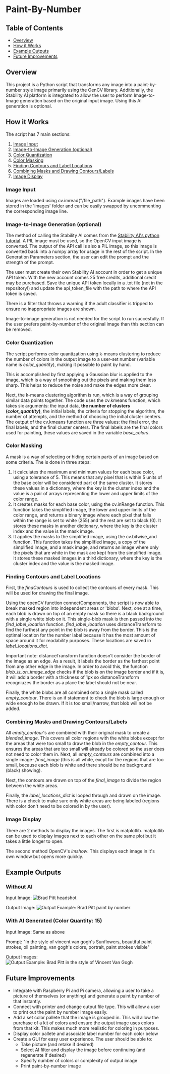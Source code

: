 # Paint-By-Number

## Table of Contents
- [Overview](#overview)
- [How it Works](#how-it-works)
- [Example Outputs](#example-outputs)
- [Future Improvements](#future-improvements)

## Overview
This project is a Python script that transforms any image into a paint-by-number style image primarily using the OenCV library. Additionally, the Stability AI platform is integrated to allow the user to perform Image-to-Image generation based on the original input image. Using this AI generation is optional. 

## How it Works
The script has 7 main sections:
1. [Image Input](#image-input)
2. [Image-to-Image Generation (optional)](#image-to-image-generation-optional)
3. [Color Quantization](#color-quantization)
4. [Color Masking](#color-masking)
5. [Finding Contours and Label Locations](#finding-contours-and-label-locations)
6. [Combining Masks and Drawing Contours/Labels](#combining-masks-and-drawing-contourslabels)
7. [Image Display](#image-display)

### Image Input
Images are loaded using cv.imread("/file_path"). Example images have been stored in the 'images' folder and can be easily swapped by uncommenting the corresponding image line.

### Image-to-Image Generation (optional)
The method of calling the Stability AI comes from the [Stability AI's python tutorial](https://platform.stability.ai/docs/features/image-to-image#Python). A PIL image must be used, so the OpenCV input image is converted. The output of the API call is also a PIL image, so this image is converted back into a numpy array for usage in the rest of the script. In the Generation Parameters section, the user can edit the prompt and the strength of the prompt.

The user must create their own Stability AI account in order to get a unique API token. With the new account comes 25 free credits, additional credit may be purchased. Save the unique API token locally in a .txt file (not in the repository!) and update the api_token_file with the path to where the API token is saved.

There is a filter that throws a warning if the adult classifier is tripped to ensure no inappropriate images are shown.

Image-to-image generation is not needed for the script to run succesfully. If the user prefers paint-by-number of the original image than this section can be removed.

### Color Quantization
The script performs color quantization using k-means clustering to reduce the number of colors in the output image to a user-set number (variable name is *color_quantity*), making it possible to paint by hand.

This is accomplished by first applying a Gaussian blur is applied to the image, which is a way of smoothing out the pixels and making them less sharp. This helps to reduce the noise and make the edges more clear.

Next, the k-means clustering algorithm is run, which is a way of grouping similar data points together. The code uses the cv.kmeans function, which takes six arguments: the input data, **the number of clusters (*color_quantity*)**, the initial labels, the criteria for stopping the algorithm, the number of attempts, and the method of choosing the initial cluster centers. The output of the cv.kmeans function are three values: the final error, the final labels, and the final cluster centers. The final labels are the final colors used for painting, these values are saved in the variable *base_colors*.

### Color Masking
 A mask is a way of selecting or hiding certain parts of an image based on some criteria. The is done in three steps:

1. It calculates the maximum and minimum values for each base color, using a tolerance of 5. This means that any pixel that is within 5 units of the base color will be considered part of the same cluster. It stores these values in a dictionary, where the key is the cluster index and the value is a pair of arrays representing the lower and upper limits of the color range.
2. It creates masks for each base color, using the cv.inRange function. This function takes the simplified image, the lower and upper limits of the color range, and returns a binary image where each pixel that falls within the range is set to white (255) and the rest are set to black (0). It stores these masks in another dictionary, where the key is the cluster index and the value is the mask image.
3. It applies the masks to the simplified image, using the cv.bitwise_and function. This function takes the simplified image, a copy of the simplified image, and a mask image, and returns an image where only the pixels that are white in the mask are kept from the simplified image. It stores these masked images in a third dictionary, where the key is the cluster index and the value is the masked image.

### Finding Contours and Label Locations
First, the *findContours* is used to collect the contours of every mask. This will be used for drawing the final image.

Using the openCV function connectComponents, the script is now able to break masked region into independent areas or 'blobs'. Next, one at a time, each blob is drawn on top of an empty mask so there is a black background with a single white blob on it. This single-blob mask is then passed into the *find_label_location* function. *find_label_location* uses distanceTransform to find the furthest any point in the blob is away from the border. This is the optimal location for the number label because it has the most amount of space around it for readability purposes. These locations are saved in *label_locations_dict*.

Important note: distanceTransform function doesn’t consider the border of the image as an edge. As a result, it labels the border as the farthest point from any other edge in the image. In order to avoid this, the function *blob_is_on_image_edge* checks if the blob is on the image border and if it is, it will add a border with a thickness of 1px so distanceTransform recogniuzes the border as a place the label should not be near.

Finally, the white blobs are all combined onto a single mask called *empty_contour*. There is an if statement to check the blob is large enough or wide enough to be drawn. If it is too small/narrow, that blob will not be added. 

### Combining Masks and Drawing Contours/Labels
All *empty_contour*'s are combined with their original mask to create a *blended_image*. This covers all color regions with the white blobs except for the areas that were too small to draw the blob in the *empty_contour*. This ensures the areas that are too small will already be colored so the user does not need to color them in. Next, all *empty_contours* are combined into a single image- *final_image* (this is all white, excpt for the regions that are too small, because each blob is white and there should be no background (black) showing). 

Next, the contours are drawn on top of the *final_image* to divide the region between the white areas. 

Finally, the *label_locations_dict* is looped through and drawn on the image. There is a check to make sure only white areas are being labeled (regions with color don't need to be colored in by the user).

### Image Display
There are 2 methods to display the images. The first is matplotlib. matplotlib can be used to display images next to each other on the same plot but it takes a little longer to open.

The second method OpenCV's *imshow*. This displays each image in it's own window but opens more quickly.

## Example Outputs

### Without AI
Input Image: ![Brad Pitt headshot](./images/brad_pitt.jpg)

Output Image: ![Output Example: Brad Pitt paint by number](./process_pictures/OutputExample_BradPittSimple.png)


### With AI Generated (Color Quantity: 15)
Input Image: Same as above

Prompt: "In the style of vincent van gogh's Sunflowers, beautiful paint strokes, oil painting, van gogh's colors, portrait, paint strokes visible"

Output Images:
![Output Example: Brad Pitt in the style of Vincent Van Gogh](./process_pictures/ExampleOutput_BradPittVincentVanGogh.png)

## Future Improvements
- Integrate with Raspberry Pi and Pi camera, allowing a user to take a picture of themselves (or anything) and generate a paint by number of that instantly.
- Connect with printer and change output file type. This will allow a user to print out the paint by number image easily.
- Add a set color pallete that the image is grouped in. This will allow the purchase of a kit of colors and ensure the output image uses colors from that kit. This makes much more realistic for coloring in purposes. 
- Display color pallete and associate label number for each color below 
- Create a GUI for easy user experience. The user should be able to:
    - Take picture (and retake if desired)
    - Select AI filter and display the image before continuing (and regenerate if desired)
    - Specify number of colors or complexity of output image
    - Print paint-by-number image